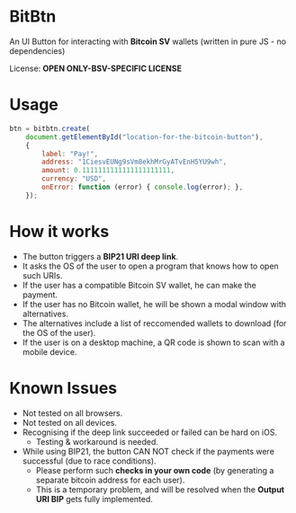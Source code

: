 # BitBtn

An UI Button for interacting with **Bitcoin SV** wallets (written in pure JS - no dependencies)

License: **OPEN ONLY-BSV-SPECIFIC LICENSE**

# Usage

```js
btn = bitbtn.create(
    document.getElementById("location-for-the-bitcoin-button"),
    {
        label: "Pay!",
        address: "1CiesvEUNg9sVm8ekhMrGyATvEnH5YU9wh",
        amount: 0.1111111111111111111111,
        currency: "USD",
        onError: function (error) { console.log(error); },
    });
```

# How it works

- The button triggers a **BIP21 URI deep link**.
- It asks the OS of the user to open a program that knows how to open such URIs.
- If the user has a compatible Bitcoin SV wallet, he can make the payment.
- If the user has no Bitcoin wallet, he will be shown a modal window with alternatives.
- The alternatives include a list of reccomended wallets to download (for the OS of the user).
- If the user is on a desktop machine, a QR code is shown to scan with a mobile device.

# Known Issues

- Not tested on all browsers.
- Not tested on all devices.
- Recognising if the deep link succeeded or failed can be hard on iOS.
    - Testing & workaround is needed.
- While using BIP21, the button CAN NOT check if the payments were successful (due to race conditions).
    - Please perform such **checks in your own code** (by generating a separate bitcoin address for each user).
    - This is a temporary problem, and will be resolved when the **Output URI BIP** gets fully implemented.